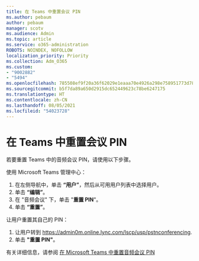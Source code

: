 ```yaml
---
title: 在 Teams 中重置会议 PIN
ms.author: pebaum
author: pebaum
manager: scotv
ms.audience: Admin
ms.topic: article
ms.service: o365-administration
ROBOTS: NOINDEX, NOFOLLOW
localization_priority: Priority
ms.collection: Adm_O365
ms.custom:
- "9002882"
- "5494"
ms.openlocfilehash: 785508ef9f20a36f62029e1eaaa70e4926a298e758951773d78ceef76ba80ae7
ms.sourcegitcommit: b5f7da89a650d2915dc652449623c78be6247175
ms.translationtype: HT
ms.contentlocale: zh-CN
ms.lasthandoff: 08/05/2021
ms.locfileid: "54023728"
---
```

# <a name="reset-conferencing-pin-in-teams"></a>在 Teams 中重置会议 PIN

若要重置 Teams 中的音频会议 PIN，请使用以下步骤。  

使用 Microsoft Teams 管理中心：

1. 在左侧导航中，单击 **“用户”**，然后从可用用户列表中选择用户。
2. 单击 **“编辑”**。
3. 在 "音频会议" 下，单击 "**重置 PIN**"。
4. 单击 **“重置”**。

让用户重置其自己的 PIN：
1. 让用户转到 https://admin0m.online.lync.com/lscp/usp/pstnconferencing.
2. 单击 **"重置 PIN"**。

有关详细信息，请参阅 [在 Microsoft Teams 中重置音频会议 PIN](https://docs.microsoft.com/microsoftteams/reset-the-audio-conferencing-pin-in-teams)
